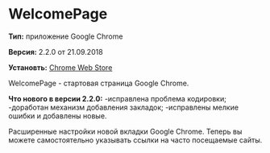 # WelcomePage

**Тип:** приложение Google Chrome 

**Версия:** 2.2.0 от 21.09.2018

**Установть:** [Chrome Web Store](https://chrome.google.com/webstore/detail/welcomepage/jigianpegfcffonfkgmailhacnccobaj)

WelcomePage - стартовая страница Google Chrome.

**Что нового в версии 2.2.0:**
-исправлена проблема кодировки;
-доработан механизм добавления закладок;
-исправлены мелкие ошибки и добавлены новые.

Расширенные настройки новой вкладки Google Chrome. Теперь вы можете самостоятельно указывать ссылки на часто посещаемые сайты.
